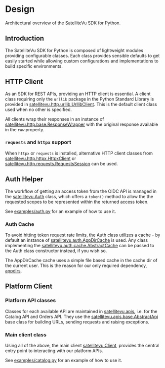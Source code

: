 # Design

Architectural overview of the SatelliteVu SDK for Python.

## Introduction

The SatelliteVu SDK for Python is composed of lightweight modules providing configurable
classes. Each class provides sensible defaults to get easily started while allowing
custom configurations and implementations to build specific environments.

## HTTP Client

As an SDK for REST APIs, providing an HTTP client is essential. A client class requiring
only the `urllib` package in the Python Standard Library is provided in
[satellitevu.http.urllib.UrllibClient](./satellitevu/http/urllib.py). This is the
default client class used when no other is specified.

All clients wrap their responses in an instance of
[satellitevu.http.base.ResponseWrapper](./satellitevu/http/base.py) with the original
response available in the `raw` property.

### `requests` and `httpx` support

When `httpx` or `requests` is installed, alternative HTTP client classes from
[satellitevu.http.httpx.HttpxClient](./satellitevu/http/httpx.py) or
[satellitevu.http.requests.RequestsSession](./satellitevu/http/requests.py) can be used.

## Auth Helper

The workflow of getting an access token from the OIDC API is managed in the
[satellitevu.Auth](./satellitevu/auth/auth.py) class, which offers a `token()` method to
allow the the requested scopes to be represented within the returned access token.

See [examples/auth.py](./examples/auth.py) for an example of how to use it.

### Auth Cache

To avoid hitting token request rate limits, the Auth class utilizes a cache - by default
an instance of [satellitevu.auth.AppDirCache](./satellitevu/auth/cache.py) is used. Any
class implementing the
[satellitevu.auth.cache.AbstractCache](./satellitevu/auth/cache.py) can be passed to the
Auth class constructor instead, if you wish so.

The AppDirCache cache uses a simple file based cache in the cache dir of the current
user. This is the reason for our only required dependency,
[appdirs](https://pypi.org/project/appdirs/).

## Platform Client

### Platform API classes

Classes for each available API are maintained in
[satellitevu.apis](./satellitevu/apis/), i.e. for the Catalog API and Orders API. They
use the [satellitevu.apis.base.AbstractApi](./satellitevu/apis/base.py) base class for
building URLs, sending requests and raising exceptions.

### Main client class

Using all of the above, the main client [satellitevu.Client](./satellitevu/client.py),
provides the central entry point to interacting with our platform APIs.

See [examples/catalog.py](./examples/catalog.py) for an example of how to use it.
